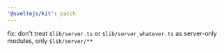 ```yaml
---
'@sveltejs/kit': patch
---
```


fix: don't treat `$lib/server.ts` or `$lib/server_whatever.ts` as server-only modules, only `$lib/server/**`
